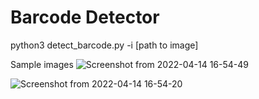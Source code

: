 # Barcode Detector

python3 detect_barcode.py -i [path to image]

Sample images
![Screenshot from 2022-04-14 16-54-49](https://user-images.githubusercontent.com/50763298/163381632-568db4b2-c174-4165-ad1f-187f36bc40c1.png)

![Screenshot from 2022-04-14 16-54-20](https://user-images.githubusercontent.com/50763298/163381768-a937df1e-097b-4d59-af96-8333f3acdc5e.png)
